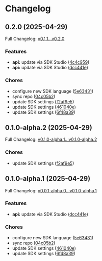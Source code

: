 # Changelog

## 0.2.0 (2025-04-29)

Full Changelog: [v0.1.1...v0.2.0](https://github.com/mayaniv/kusto_mcp/compare/v0.1.1...v0.2.0)

### Features

* **api:** update via SDK Studio ([4c4c959](https://github.com/mayaniv/kusto_mcp/commit/4c4c9599053162d0096a68046a4d487f20ba5d3c))
* **api:** update via SDK Studio ([dcc441e](https://github.com/mayaniv/kusto_mcp/commit/dcc441ea3e5740a3910f72817176ce0f3e4dbdd2))


### Chores

* configure new SDK language ([5e63431](https://github.com/mayaniv/kusto_mcp/commit/5e63431296dc97fb82186bc32b2f9f30774e4b7d))
* sync repo ([04c05b2](https://github.com/mayaniv/kusto_mcp/commit/04c05b261ee0d3560c89fb607dee61d02a03e02f))
* update SDK settings ([f2af9e5](https://github.com/mayaniv/kusto_mcp/commit/f2af9e5989d480af9dc090009c6b5e32815cd6f1))
* update SDK settings ([461040e](https://github.com/mayaniv/kusto_mcp/commit/461040e5f15407c5373412c6d651ac9068e8b071))
* update SDK settings ([6f48a39](https://github.com/mayaniv/kusto_mcp/commit/6f48a39ac5ae8e761242f2aaee9c2eed3d61f04c))

## 0.1.0-alpha.2 (2025-04-29)

Full Changelog: [v0.1.0-alpha.1...v0.1.0-alpha.2](https://github.com/mayaniv/kusto_mcp/compare/v0.1.0-alpha.1...v0.1.0-alpha.2)

### Chores

* update SDK settings ([f2af9e5](https://github.com/mayaniv/kusto_mcp/commit/f2af9e5989d480af9dc090009c6b5e32815cd6f1))

## 0.1.0-alpha.1 (2025-04-29)

Full Changelog: [v0.0.1-alpha.0...v0.1.0-alpha.1](https://github.com/mayaniv/kusto_mcp/compare/v0.0.1-alpha.0...v0.1.0-alpha.1)

### Features

* **api:** update via SDK Studio ([dcc441e](https://github.com/mayaniv/kusto_mcp/commit/dcc441ea3e5740a3910f72817176ce0f3e4dbdd2))


### Chores

* configure new SDK language ([5e63431](https://github.com/mayaniv/kusto_mcp/commit/5e63431296dc97fb82186bc32b2f9f30774e4b7d))
* sync repo ([04c05b2](https://github.com/mayaniv/kusto_mcp/commit/04c05b261ee0d3560c89fb607dee61d02a03e02f))
* update SDK settings ([461040e](https://github.com/mayaniv/kusto_mcp/commit/461040e5f15407c5373412c6d651ac9068e8b071))
* update SDK settings ([6f48a39](https://github.com/mayaniv/kusto_mcp/commit/6f48a39ac5ae8e761242f2aaee9c2eed3d61f04c))
